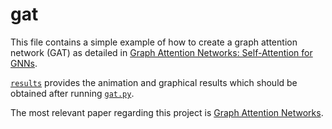 # gat
This file contains a simple example of how to create a graph attention network (GAT) as detailed in [Graph Attention Networks: Self-Attention for GNNs](https://mlabonne.github.io/blog/posts/2022-03-09-Graph_Attention_Network.html).

[`results`](./results) provides the animation and graphical results which should be obtained after running [`gat.py`](gat.py).

The most relevant paper regarding this project is [Graph Attention Networks](https://arxiv.org/abs/1710.10903).